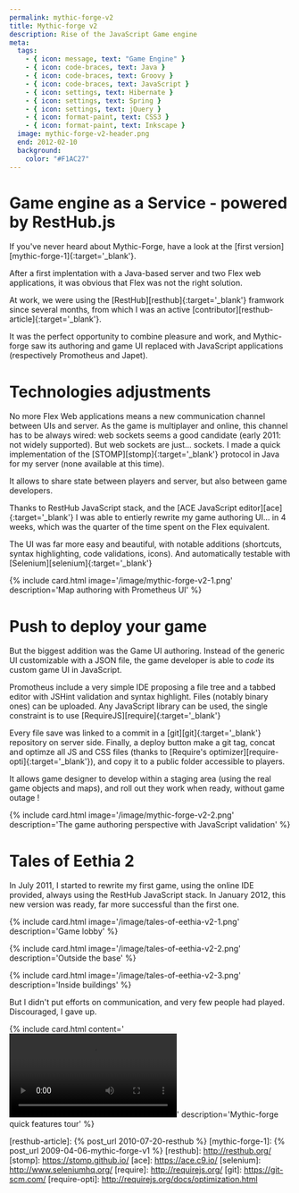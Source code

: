 ```yaml
---
permalink: mythic-forge-v2
title: Mythic-forge v2
description: Rise of the JavaScript Game engine
meta:
  tags:
    - { icon: message, text: "Game Engine" }
    - { icon: code-braces, text: Java }
    - { icon: code-braces, text: Groovy }
    - { icon: code-braces, text: JavaScript }
    - { icon: settings, text: Hibernate }
    - { icon: settings, text: Spring }
    - { icon: settings, text: jQuery }
    - { icon: format-paint, text: CSS3 }
    - { icon: format-paint, text: Inkscape }
  image: mythic-forge-v2-header.png
  end: 2012-02-10
  background:
    color: "#F1AC27"
---
```


# Game engine as a Service - powered by RestHub.js

If you've never heard about Mythic-Forge, have a look at the [first version][mythic-forge-1]{:target='\_blank'}.

After a first implentation with a Java-based server and two Flex web applications, it was obvious that Flex was not the right solution.

At work, we were using the [RestHub][resthub]{:target='\_blank'} framwork since several months, from which I was an active [contributor][resthub-article]{:target='\_blank'}.

It was the perfect opportunity to combine pleasure and work, and Mythic-forge saw its authoring and game UI replaced with JavaScript applications (respectively Promotheus and Japet).

# Technologies adjustments

No more Flex Web applications means a new communication channel between UIs and server.
As the game is multiplayer and online, this channel has to be always wired: web sockets seems a good candidate (early 2011: not widely supported).
But web sockets are just... sockets. I made a quick implementation of the [STOMP][stomp]{:target='\_blank'} protocol in Java for my server (none available at this time).

It allows to share state between players and server, but also between game developers.

Thanks to RestHub JavaScript stack, and the [ACE JavaScript editor][ace]{:target='\_blank'} I was able to entierly rewrite my game authoring UI... in 4 weeks, which was the quarter of the time spent on the Flex equivalent.

The UI was far more easy and beautiful, with notable additions (shortcuts, syntax highlighting, code validations, icons).
And automatically testable with [Selenium][selenium]{:target='\_blank'}

{% include card.html image='/image/mythic-forge-v2-1.png' description='Map authoring with Prometheus UI' %}

# Push to deploy your game

But the biggest addition was the Game UI authoring.
Instead of the generic UI customizable with a JSON file, the game developer is able to _code_ its custom game UI in JavaScript.

Promotheus include a very simple IDE proposing a file tree and a tabbed editor with JSHint validation and syntax highlight.
Files (notably binary ones) can be uploaded. Any JavaScript library can be used, the single constraint is to use [RequireJS][require]{:target='\_blank'}

Every file save was linked to a commit in a [git][git]{:target='\_blank'} repository on server side.
Finally, a deploy button make a git tag, concat and optimze all JS and CSS files (thanks to [Require's optimizer][require-opti]{:target='\_blank'}), and copy it to a public folder accessible to players.

It allows game designer to develop within a staging area (using the real game objects and maps), and roll out they work when ready, without game outage !

{% include card.html image='/image/mythic-forge-v2-2.png' description='The game authoring perspective with JavaScript validation' %}

# Tales of Eethia 2

In July 2011, I started to rewrite my first game, using the online IDE provided, always using the RestHub JavaScript stack.
In January 2012, this new version was ready, far more successful than the first one.

{% include card.html image='/image/tales-of-eethia-v2-1.png' description='Game lobby' %}

{% include card.html image='/image/tales-of-eethia-v2-2.png' description='Outside the base' %}

{% include card.html image='/image/tales-of-eethia-v2-3.png' description='Inside buildings' %}

But I didn't put efforts on communication, and very few people had played. Discouraged, I gave up.

{% include card.html content='<video src="/image/mythic-forge-v2.webm" controls></video>' description='Mythic-forge quick features tour' %}

[resthub-article]: {% post_url 2010-07-20-resthub %}
[mythic-forge-1]: {% post_url 2009-04-06-mythic-forge-v1 %}
[resthub]: http://resthub.org/
[stomp]: https://stomp.github.io/
[ace]: https://ace.c9.io/
[selenium]: http://www.seleniumhq.org/
[require]: http://requirejs.org/
[git]: https://git-scm.com/
[require-opti]: http://requirejs.org/docs/optimization.html
